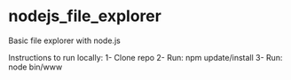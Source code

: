 # nodejs_file_explorer
Basic file explorer with node.js

Instructions to run locally:
1- Clone repo
2- Run: npm update/install
3- Run: node bin/www